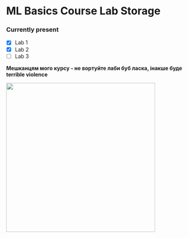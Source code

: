 # ML Basics Course Lab Storage
### Currently present

- [x] Lab 1
- [x] Lab 2
- [ ] Lab 3

**Мешканцям мого курсу - не вортуйте лаби буб ласка, інакше буде terrible violence**

<div align="left">
    <img src="https://cs7.pikabu.ru/post_img/2014/03/01/7/1393669621_572189444.gif" width="400" height="auto"/>
</div>
